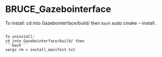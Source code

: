 # BRUCE_Gazebointerface

To install:
cd into Gazebointerface/build/ then
```bash```
sudo cmake --install .
```

To uninstall:
cd into Gazebointerface/build/ then
```bash```
xargs rm < install_manifest.txt
```
